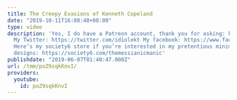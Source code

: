 ```yaml
---
title: The Creepy Evasions of Kenneth Copeland
date: "2019-10-11T16:08:48+08:00"
type: video
description: 'Yes, I do have a Patreon account, thank you for asking: https://www.patreon.com/themessianicmanic
  My Twitter: https://twitter.com/idiolekt My facebook: https://www.facebook.com/themessianicmanic/
  Here’s my society6 store if you’re interested in my pretentious minimalist poster
  designs: https://society6.com/themessianicmanic'
publishdate: "2019-06-07T01:40:47.000Z"
url: /tmm/poZ9sqkKnvI/
providers:
  youtube:
    id: poZ9sqkKnvI
---
```

